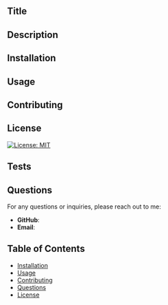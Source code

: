 
  
  ## Title 

  

  ## Description
  
  
  
  ## Installation
  
  
  
  ## Usage
  
  

  ## Contributing 

  

  
  ## License
  
   
  [![License: MIT](https://img.shields.io/badge/License-MIT-yellow.svg)](https://opensource.org/licenses/MIT)


  
  ## Tests
  
  
  
  ## Questions
  
  For any questions or inquiries, please reach out to me:
  
  - **GitHub**: [](https://github.com/)
  - **Email**: [](mailto:)
  
## Table of Contents
- [Installation](#installation)
- [Usage](#usage)
- [Contributing](#contributing)
- [Questions](#questions)
- [License](#license)

    